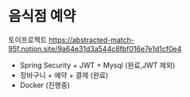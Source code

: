 # 음식점 예약
토이프로젝트
https://abstracted-match-95f.notion.site/9a64e31d3a544c8fbf016e7e1d1cf0e4


+ Spring Security + JWT + Mysql (완료,JWT 제외)
+ 장바구니 + 예약 + 결제 (완료)
+ Docker (진행중)
